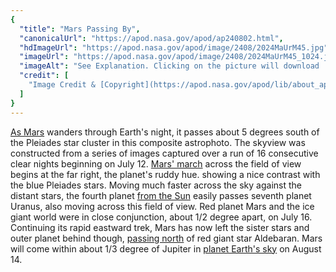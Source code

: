```yaml
---
{
  "title": "Mars Passing By",
  "canonicalUrl": "https://apod.nasa.gov/apod/ap240802.html",
  "hdImageUrl": "https://apod.nasa.gov/apod/image/2408/2024MaUrM45.jpg",
  "imageUrl": "https://apod.nasa.gov/apod/image/2408/2024MaUrM45_1024.jpg",
  "imageAlt": "See Explanation. Clicking on the picture will download  the highest resolution version available.",
  "credit": [
    "Image Credit & [Copyright](https://apod.nasa.gov/apod/lib/about_apod.html#srapply): [Tunc Tezel](https://twanight.org/profile/tunc-tezel/) ([TWAN](http://www.twanight.org/))"
  ]
}
---
```


[As Mars](https://en.wikipedia.org/wiki/Mars_in_fiction) wanders through Earth's night, it passes about 5 degrees south of the Pleiades star cluster in this composite astrophoto. The skyview was constructed from a series of images captured over a run of 16 consecutive clear nights beginning on July 12. [Mars' march](https://science.nasa.gov/solar-system/resources/resource-packages/mars-resources/) across the field of view begins at the far right, the planet's ruddy hue. showing a nice contrast with the blue Pleiades stars. Moving much faster across the sky against the distant stars, the fourth planet [from the Sun](https://science.nasa.gov/solar-system/planets/) easily passes seventh planet Uranus, also moving across this field of view. Red planet Mars and the ice giant world were in close conjunction, about 1/2 degree apart, on July 16. Continuing its rapid eastward trek, Mars has now left the sister stars and outer planet behind though, [passing north](https://apod.nasa.gov/apod/ap221230.html) of red giant star Aldebaran. Mars will come within about 1/3 degree of Jupiter in [planet Earth's sky](https://science.nasa.gov/solar-system/skywatching/whats-up-august-2024-skywatching-tips-from-nasa/) on August 14.
